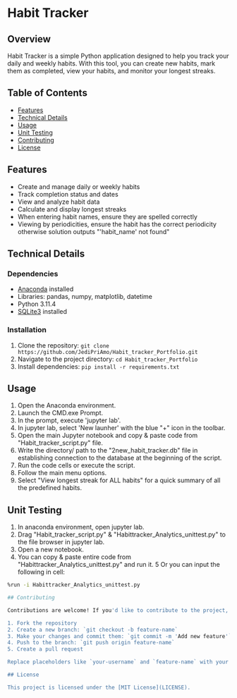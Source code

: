 # Habit Tracker 
## Overview
Habit Tracker is a simple Python application designed to help you track your daily and weekly habits. With this tool, you can create new habits, mark them as completed, view your habits, and monitor your longest streaks.

## Table of Contents

- [Features](#features)
- [Technical Details](#technical-details)
- [Usage](#usage)
- [Unit Testing](#unit-testing)
- [Contributing](#contributing)
- [License](#license)

## Features

- Create and manage daily or weekly habits
- Track completion status and dates
- View and analyze habit data
- Calculate and display longest streaks
- When entering habit names, ensure they are spelled correctly
- Viewing by periodicities, ensure the habit has the correct periodicity otherwise solution outputs "'habit_name' not found"

## Technical Details

### Dependencies
- [Anaconda](https://www.anaconda.com/products/distribution) installed
- Libraries: pandas, numpy, matplotlib, datetime
- Python 3.11.4
- [SQLite3](https://www.sqlite.org/index.html) installed

### Installation

1. Clone the repository: `git clone https://github.com/JediPriAmo/Habit_tracker_Portfolio.git`
2. Navigate to the project directory: `cd Habit_tracker_Portfolio`
3. Install dependencies: `pip install -r requirements.txt`

## Usage
1. Open the Anaconda environment.
2. Launch the CMD.exe Prompt.
3. In the prompt, execute 'jupyter lab'.
4. In jupyter lab, select 'New launher' with the blue "+" icon in the toolbar.
5. Open the main Jupyter notebook and copy & paste code from "Habit_tracker_script.py" file.
6. Write the directory/ path to the "2new_habit_tracker.db" file in establishing connection to the database at the beginning of the script.
7. Run the code cells or execute the script.
8. Follow the main menu options.
9. Select "View longest streak for ALL habits" for a quick summary of all the predefined habits.

## Unit Testing
1. In anaconda environment, open jupyter lab.
2. Drag "Habit_tracker_script.py" & "Habittracker_Analytics_unittest.py" to the file browser in jupyter lab.
3. Open a new notebook.
4. You can copy & paste entire code from "Habittracker_Analytics_unittest.py" and run it.
5 Or you can input the following in cell:

```bash
%run -i Habittracker_Analytics_unittest.py

## Contributing

Contributions are welcome! If you'd like to contribute to the project, please follow these steps:

1. Fork the repository
2. Create a new branch: `git checkout -b feature-name`
3. Make your changes and commit them: `git commit -m 'Add new feature'`
4. Push to the branch: `git push origin feature-name`
5. Create a pull request

Replace placeholders like `your-username` and `feature-name` with your actual GitHub username and the name of your feature branch, respectively. Also, make sure to update any additional details specific to your project.

## License

This project is licensed under the [MIT License](LICENSE).
